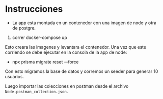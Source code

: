 # Instrucciones

- La app esta montada en un contenedor con una imagen de node y otra de postgre.


1) correr docker-compose up

Esto creara las imagenes y levantara el contenedor. Una vez que este corriendo se debe ejecutar en la consola de la app de node:

- npx prisma migrate reset --force

Con esto migramos la base de datos y corremos un seeder para generar 10 usuarios.

Luego importar las colecciones en postman desde el archivo `Node.postman_collection.json`. 

